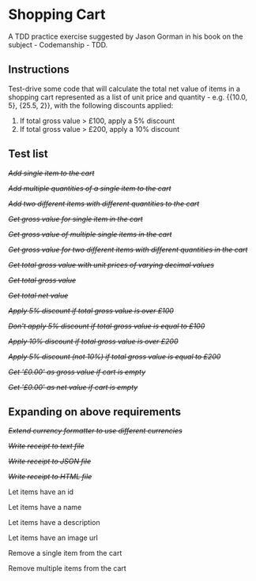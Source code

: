 # Shopping Cart

A TDD practice exercise suggested by Jason Gorman in his book on the subject - Codemanship - TDD.

## Instructions

Test-drive some code that will calculate the total net value of items in a shopping cart represented as a list of unit price and quantity - e.g. {{10.0, 5}, {25.5, 2}}, with the following discounts applied:

1. If total gross value > £100, apply a 5% discount
2. If total gross value > £200, apply a 10% discount

## Test list

~~_Add single item to the cart_~~

~~_Add multiple quantities of a single item to the cart_~~

~~_Add two different items with different quantities to the cart_~~

~~_Get gross value for single item in the cart_~~

~~_Get gross value of multiple single items in the cart_~~

~~_Get gross value for two different items with different quantities in the cart_~~

~~_Get total gross value with unit prices of varying decimal values_~~

~~_Get total gross value_~~

~~_Get total net value_~~

~~_Apply 5% discount if total gross value is over £100_~~

~~_Don't apply 5% discount if total gross value is equal to £100_~~

~~_Apply 10% discount if total gross value is over £200_~~

~~_Apply 5% discount (not 10%) if total gross value is equal to £200_~~

~~_Get '£0.00' as gross value if cart is empty_~~

~~_Get '£0.00' as net value if cart is empty_~~

## Expanding on above requirements

~~_Extend currency formatter to use different currencies_~~

~~_Write receipt to text file_~~

~~_Write receipt to JSON file_~~

~~_Write receipt to HTML file_~~

Let items have an id

Let items have a name

Let items have a description

Let items have an image url

Remove a single item from the cart

Remove multiple items from the cart
